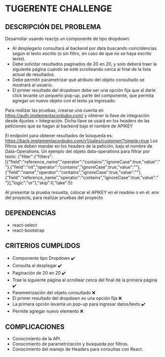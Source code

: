 # TUGERENTE CHALLENGE

## DESCRIPCIÓN DEL PROBLEMA
Desarrollar usando reactjs un componente de tipo dropdown:
- Al desplegarlo consultará al backend por data buscando coincidencias según el texto escrito (o sin filtro, en caso de que no se haya escrito texto).
- Debe solicitar resultados paginados de 20 en 20, y solo deberá traer la siguiente página cuando se esté scrolleando cerca al final de la lista actual de resultados.
- Debe permitir parametrizar qué atributo del objeto consultado se mostrará al usuario.
- El primer resultado del dropdown debe ser una opción fija que al darle click levante un pequeño pop-up, parte del componente, que permita agregar un nuevo objeto con el texto ya ingresado.

Para realizar las pruebas, crearse una cuenta en https://auth.implementaconbubo.com/ y obtener la llave de integración desde Ajustes > Integración. Dicha llave se usará en los headers de las peticiones que se hagan al backend bajo el nombre de APIKEY

El endpoint para obtener resultados de búsqueda es: https://back.implementaconbubo.com/v1/sales/customer/?simple=true
Los filtros se deben mandar en los headers de la petición, bajo el nombre de Data-Operations. Un ejemplo del objeto data-operations para filtrar por texto:
{"filter":{"filters":[{"field":"reference_name","operator":"contains","ignoreCase":true,"value":""},{"field":"nit","operator":"contains","ignoreCase":true,"value":""},{"field":"name","operator":"contains","ignoreCase":true,"value":""},{"field":"reference_name","operator":"contains","ignoreCase":true,"value":""}],"logic":"or"},"skip":0,"take":5}

Al presentar la prueba resuelta, colocar el APIKEY en el readme o en el .env del proyecto, para realizar pruebas del proyecto

## DEPENDENCIAS
- react-select
- react-bootstrap

## CRITERIOS CUMPLIDOS
- Componente tipo Dropdown ✔️
- Consulta al desplegar ✔️
- Paginación de 20 en 20 ✔️
- Trae la siguiente página al scrollear cerca del final de la primera página ✔️
- Paremetrización del objeto consultado ❌
- El primer resultado del dropdown es una opción fija ❌
- La primera opción levanta un pop-up para ingresar datos/texto ✔️
- Permite agregar nuevo elemento ❌

## COMPLICACIONES
- Conocimiento de la API.
- Conocimiento de parametrización y busqueda por filtros.
- Conocimiento del manejo de Headers para consultas con React.
